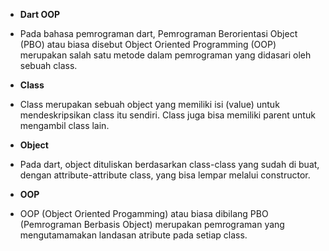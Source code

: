 - **Dart OOP**
- Pada bahasa pemrograman dart, Pemrograman Berorientasi Object (PBO) atau biasa disebut Object Oriented Programming (OOP) merupakan salah satu metode dalam pemrograman yang didasari oleh sebuah class.

- **Class**
- Class merupakan sebuah object yang memiliki isi (value) untuk mendeskripsikan class itu sendiri. Class juga bisa memiliki parent untuk mengambil class lain.

* **Object**
* Pada dart, object dituliskan berdasarkan class-class yang sudah di buat, dengan attribute-attribute class, yang bisa lempar melalui constructor.

* **OOP**
* OOP (Object Oriented Progamming) atau biasa dibilang PBO (Pemrograman Berbasis Object) merupakan pemrograman yang mengutamamakan landasan atribute pada setiap class.
